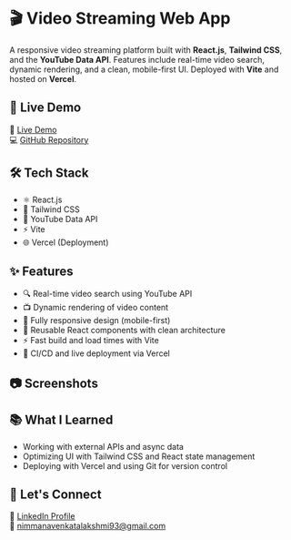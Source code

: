 # 🎬 Video Streaming Web App

A responsive video streaming platform built with **React.js**, **Tailwind CSS**, and the **YouTube Data API**. Features include real-time video search, dynamic rendering, and a clean, mobile-first UI. Deployed with **Vite** and hosted on **Vercel**.

## 🚀 Live Demo

🔗 [Live Demo](https://video-stream-master-sage.vercel.app/)  
💻 [GitHub Repository](https://github.com/venky-webdev-pro/VideoStream-master)



## 🛠️ Tech Stack

- ⚛️ React.js
- 🎨 Tailwind CSS
- 📡 YouTube Data API
- ⚡ Vite
- 🌐 Vercel (Deployment)

## ✨ Features

- 🔍 Real-time video search using YouTube API
- 📺 Dynamic rendering of video content
- 📱 Fully responsive design (mobile-first)
- 🧱 Reusable React components with clean architecture
- ⚡ Fast build and load times with Vite
- 🚀 CI/CD and live deployment via Vercel

## 📷 Screenshots



## 📚 What I Learned

- Working with external APIs and async data
- Optimizing UI with Tailwind CSS and React state management
- Deploying with Vercel and using Git for version control


## 🤝 Let's Connect

💼 [LinkedIn Profile](https://www.linkedin.com/in/venkatalakshmi-nimmana-linpro/)  
📧 [nimmanavenkatalakshmi93@gmail.com](mailto:nimmanavenkatalakshmi93@gmail.com)


